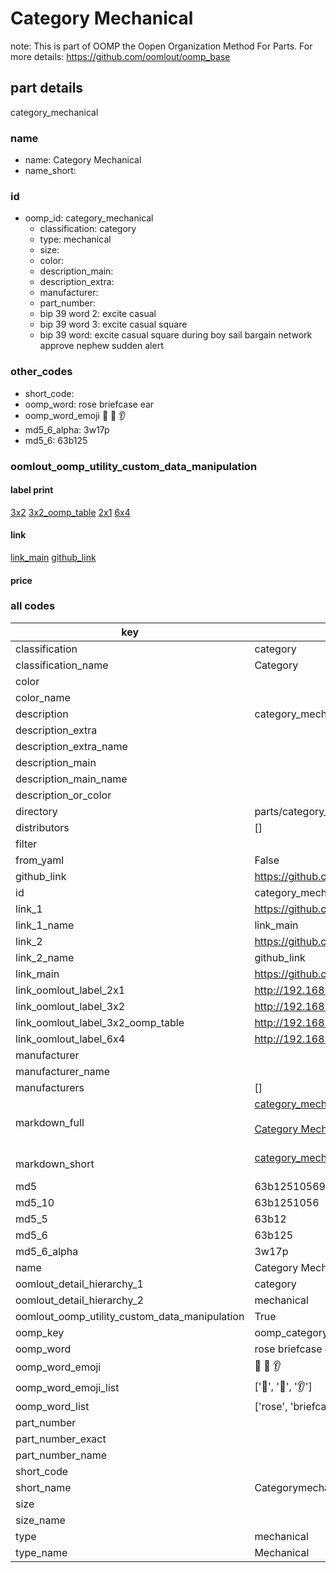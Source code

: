 # Category Mechanical  

note: This is part of OOMP the Oopen Organization Method For Parts. For more details: https://github.com/oomlout/oomp_base

##  part details



category_mechanical

### name
* name: Category Mechanical
* name_short: 
### id
* oomp_id: category_mechanical
  * classification: category
  * type: mechanical
  * size: 
  * color: 
  * description_main: 
  * description_extra: 
  * manufacturer: 
  * part_number: 
  * bip 39 word 2: excite casual
  * bip 39 word 3: excite casual square
  * bip 39 word: excite casual square during boy sail bargain network approve nephew sudden alert

### other_codes
* short_code: 
* oomp_word: rose briefcase ear
* oomp_word_emoji :rose: :briefcase: :ear:
* md5_6_alpha: 3w17p
* md5_6: 63b125






### oomlout_oomp_utility_custom_data_manipulation
#### label print
[3x2](http://192.168.1.245:1112/?label=oomp%203w17p)
[3x2_oomp_table](http://192.168.1.107:1112/?label=oomp%203w17p)
[2x1](http://192.168.1.242:1112/?label=oomp%203w17p)
[6x4](http://192.168.1.55:1112/?label=oomp%203w17p)    

#### link

[link_main](https://github.com/oomlout/oomlout_oomp_current_version_messy/tree/main/parts/category_mechanical) [github_link](https://github.com/oomlout/oomlout_oomp_part_src/tree/main/parts/category_mechanical)                             

#### price







### all codes 
| key | value |  
| --- | --- |  
| classification | category |  
| classification_name | Category |  
| color |  |  
| color_name |  |  
| description | category_mechanical |  
| description_extra |  |  
| description_extra_name |  |  
| description_main |  |  
| description_main_name |  |  
| description_or_color |   |  
| directory | parts/category_mechanical |  
| distributors | [] |  
| filter |  |  
| from_yaml | False |  
| github_link | https://github.com/oomlout/oomlout_oomp_part_src/tree/main/parts/category_mechanical |  
| id | category_mechanical |  
| link_1 | https://github.com/oomlout/oomlout_oomp_current_version_messy/tree/main/parts/category_mechanical |  
| link_1_name | link_main |  
| link_2 | https://github.com/oomlout/oomlout_oomp_part_src/tree/main/parts/category_mechanical |  
| link_2_name | github_link |  
| link_main | https://github.com/oomlout/oomlout_oomp_current_version_messy/tree/main/parts/category_mechanical |  
| link_oomlout_label_2x1 | http://192.168.1.242:1112/?label=oomp%203w17p |  
| link_oomlout_label_3x2 | http://192.168.1.245:1112/?label=oomp%203w17p |  
| link_oomlout_label_3x2_oomp_table | http://192.168.1.107:1112/?label=oomp%203w17p |  
| link_oomlout_label_6x4 | http://192.168.1.55:1112/?label=oomp%203w17p |  
| manufacturer |  |  
| manufacturer_name |  |  
| manufacturers | [] |  
| markdown_full | [category_mechanical](https://github.com/oomlout/oomlout_oomp_current_version_messy/tree/main/parts/category_mechanical)<br>[](https://github.com/oomlout/oomlout_oomp_current_version_messy/tree/main/parts/category_mechanical)<br>[Category Mechanical](https://github.com/oomlout/oomlout_oomp_current_version_messy/tree/main/parts/category_mechanical)<br><br> |  
| markdown_short | [category_mechanical](https://github.com/oomlout/oomlout_oomp_current_version_messy/tree/main/parts/category_mechanical)<br><br> |  
| md5 | 63b125105694c256f88d5443a6c8ea76 |  
| md5_10 | 63b1251056 |  
| md5_5 | 63b12 |  
| md5_6 | 63b125 |  
| md5_6_alpha | 3w17p |  
| name | Category Mechanical |  
| oomlout_detail_hierarchy_1 | category |  
| oomlout_detail_hierarchy_2 | mechanical |  
| oomlout_oomp_utility_custom_data_manipulation | True |  
| oomp_key | oomp_category_mechanical |  
| oomp_word | rose briefcase ear |  
| oomp_word_emoji | :rose: :briefcase: :ear: |  
| oomp_word_emoji_list | [':rose:', ':briefcase:', ':ear:'] |  
| oomp_word_list | ['rose', 'briefcase', 'ear'] |  
| part_number |  |  
| part_number_exact |  |  
| part_number_name |  |  
| short_code |  |  
| short_name | Categorymechanical |  
| size |  |  
| size_name |  |  
| type | mechanical |  
| type_name | Mechanical |  
